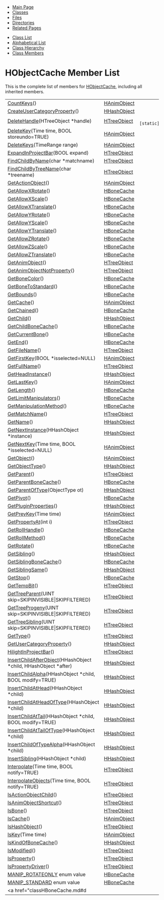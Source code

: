 <div class="tabs">

- [Main Page](index.md)
- <span id="current">[Classes](annotated.md)</span>
- [Files](files.md)
- [Directories](dirs.md)
- [Related Pages](pages.md)

</div>

<div class="tabs">

- [Class List](annotated.md)
- [Alphabetical List](classes.md)
- [Class Hierarchy](hierarchy.md)
- [Class Members](functions.md)

</div>

# HObjectCache Member List

This is the complete list of members for <a href="classHObjectCache.md" class="el">HObjectCache</a>, including all inherited members.

|  |  |  |
|----|----|----|
| <a href="classHAnimObject.md#668ef951fe37165d284b57859a5a9ade" class="el">CountKeys</a>() | <a href="classHAnimObject.md" class="el">HAnimObject</a> |  |
| <a href="classHHashObject.md#9aa03709064628d1993ac2d7194d83cf" class="el">CreateUserCategoryProperty</a>() | <a href="classHHashObject.md" class="el">HHashObject</a> |  |
| <a href="classHTreeObject.md#68a56f970bf31e136b0855e2de4ac987" class="el">DeleteHandle</a>(HTreeObject \*handle) | <a href="classHTreeObject.md" class="el">HTreeObject</a> | ` [static]` |
| <a href="classHAnimObject.md#7bfea42385b70e86e14242d01506fd65" class="el">DeleteKey</a>(Time time, BOOL storeundo=TRUE) | <a href="classHAnimObject.md" class="el">HAnimObject</a> |  |
| <a href="classHAnimObject.md#ffd2c64958c237628fc3c8d613636eaf" class="el">DeleteKeys</a>(TimeRange range) | <a href="classHAnimObject.md" class="el">HAnimObject</a> |  |
| <a href="classHTreeObject.md#b185755bbb59d784cfb72664b3e478a7" class="el">ExpandInProjectBar</a>(BOOL expand) | <a href="classHTreeObject.md" class="el">HTreeObject</a> |  |
| <a href="classHTreeObject.md#ab3ce178e828b1b54051bd4f219e271a" class="el">FindChildByName</a>(char \*matchname) | <a href="classHTreeObject.md" class="el">HTreeObject</a> |  |
| <a href="classHTreeObject.md#3b0b70f3e9001b04fcec593ca1a22420" class="el">FindChildByTreeName</a>(char \*treename) | <a href="classHTreeObject.md" class="el">HTreeObject</a> |  |
| <a href="classHAnimObject.md#7f4814e03bdbe2508c6ed4160fb55d7d" class="el">GetActionObject</a>() | <a href="classHAnimObject.md" class="el">HAnimObject</a> |  |
| <a href="classHBoneCache.md#0d4e118a27febf18c7292f5ba61b43d3" class="el">GetAllowXRotate</a>() | <a href="classHBoneCache.md" class="el">HBoneCache</a> |  |
| <a href="classHBoneCache.md#36e6eddf1284af76b67a5f81f57e6a6b" class="el">GetAllowXScale</a>() | <a href="classHBoneCache.md" class="el">HBoneCache</a> |  |
| <a href="classHBoneCache.md#939bcec2905d4c14204c0db43a6aaf6f" class="el">GetAllowXTranslate</a>() | <a href="classHBoneCache.md" class="el">HBoneCache</a> |  |
| <a href="classHBoneCache.md#739a5e167f5510165e7f2e9050e88041" class="el">GetAllowYRotate</a>() | <a href="classHBoneCache.md" class="el">HBoneCache</a> |  |
| <a href="classHBoneCache.md#d4764835c664336693200f6bfeb1b9e4" class="el">GetAllowYScale</a>() | <a href="classHBoneCache.md" class="el">HBoneCache</a> |  |
| <a href="classHBoneCache.md#daf3a6e642de7a461550fbbf7242c94d" class="el">GetAllowYTranslate</a>() | <a href="classHBoneCache.md" class="el">HBoneCache</a> |  |
| <a href="classHBoneCache.md#ff91af58db38458b37665645f647bf39" class="el">GetAllowZRotate</a>() | <a href="classHBoneCache.md" class="el">HBoneCache</a> |  |
| <a href="classHBoneCache.md#4c7a58f30a62da3efd1af566b7f39f74" class="el">GetAllowZScale</a>() | <a href="classHBoneCache.md" class="el">HBoneCache</a> |  |
| <a href="classHBoneCache.md#223f91a0b1de17e13a95a5f7645fc8bb" class="el">GetAllowZTranslate</a>() | <a href="classHBoneCache.md" class="el">HBoneCache</a> |  |
| <a href="classHTreeObject.md#3d44b30ac7fcf929e97c61fa6970c5f1" class="el">GetAnimObject</a>() | <a href="classHTreeObject.md" class="el">HTreeObject</a> |  |
| <a href="classHTreeObject.md#5433fa82f429c17bcc63866680b58754" class="el">GetAnimObjectNotProperty</a>() | <a href="classHTreeObject.md" class="el">HTreeObject</a> |  |
| <a href="classHBoneCache.md#f874f6f9a097bd96887f22d26d64ad3e" class="el">GetBoneColor</a>() | <a href="classHBoneCache.md" class="el">HBoneCache</a> |  |
| <a href="classHBoneCache.md#a573ef0d3c4edccc3e1b01a594da82b0" class="el">GetBoneToStandard</a>() | <a href="classHBoneCache.md" class="el">HBoneCache</a> |  |
| <a href="classHBoneCache.md#290ff228cbcee1825af7d3d7440d7fa5" class="el">GetBounds</a>() | <a href="classHBoneCache.md" class="el">HBoneCache</a> |  |
| <a href="classHAnimObject.md#7c3338fc6e08706ddad054b1525ab709" class="el">GetCache</a>() | <a href="classHAnimObject.md" class="el">HAnimObject</a> |  |
| <a href="classHBoneCache.md#c657778ef0580dc8d6f47320853cbd45" class="el">GetChained</a>() | <a href="classHBoneCache.md" class="el">HBoneCache</a> |  |
| <a href="classHHashObject.md#3da8b1d86f721bfb3262ab8f42d0b7e9" class="el">GetChild</a>() | <a href="classHHashObject.md" class="el">HHashObject</a> |  |
| <a href="classHBoneCache.md#fc081323b0e35d76b80274b170cd8867" class="el">GetChildBoneCache</a>() | <a href="classHBoneCache.md" class="el">HBoneCache</a> |  |
| <a href="classHBoneCache.md#db4a871cefb6385afcb3e7779e9539b0" class="el">GetCurrentBone</a>() | <a href="classHBoneCache.md" class="el">HBoneCache</a> |  |
| <a href="classHBoneCache.md#eaea84cb0d49827aebc23dc5ce16d498" class="el">GetEnd</a>() | <a href="classHBoneCache.md" class="el">HBoneCache</a> |  |
| <a href="classHTreeObject.md#441760acf64ee395f3bf55dea6470fc6" class="el">GetFileName</a>() | <a href="classHTreeObject.md" class="el">HTreeObject</a> |  |
| <a href="classHAnimObject.md#eb35d3d43f0898362662c5e86e43e3fb" class="el">GetFirstKey</a>(BOOL \*isselected=NULL) | <a href="classHAnimObject.md" class="el">HAnimObject</a> |  |
| <a href="classHTreeObject.md#c2d927d82e5a3a64640c06443f40bf73" class="el">GetFullName</a>() | <a href="classHTreeObject.md" class="el">HTreeObject</a> |  |
| <a href="classHHashObject.md#5616a8d6197ea5f43bfb5cbf3f9b8f5e" class="el">GetHeadInstance</a>() | <a href="classHHashObject.md" class="el">HHashObject</a> |  |
| <a href="classHAnimObject.md#0379dcc491904356edfc1e090ba496f8" class="el">GetLastKey</a>() | <a href="classHAnimObject.md" class="el">HAnimObject</a> |  |
| <a href="classHBoneCache.md#0670dbd645d0e24b7f8f78d5c15d6aca" class="el">GetLength</a>() | <a href="classHBoneCache.md" class="el">HBoneCache</a> |  |
| <a href="classHBoneCache.md#6b72919921ce7e1b096d1b22f39ad775" class="el">GetLimitManipulators</a>() | <a href="classHBoneCache.md" class="el">HBoneCache</a> |  |
| <a href="classHBoneCache.md#a3ea59d2292f93bf2cd480f0c183a551" class="el">GetManipulationMethod</a>() | <a href="classHBoneCache.md" class="el">HBoneCache</a> |  |
| <a href="classHTreeObject.md#393dff0d5bf352fbad6c3552387bca4a" class="el">GetMatchName</a>() | <a href="classHTreeObject.md" class="el">HTreeObject</a> |  |
| <a href="classHHashObject.md#d85b49d73e45d0431b18e5a61c7e6f3f" class="el">GetName</a>() | <a href="classHHashObject.md" class="el">HHashObject</a> |  |
| <a href="classHHashObject.md#e63536d1fd80fc0931ab7aa73d18d8c1" class="el">GetNextInstance</a>(HHashObject \*instance) | <a href="classHHashObject.md" class="el">HHashObject</a> |  |
| <a href="classHAnimObject.md#e5c702148c17c9eff98f82ef6e271b35" class="el">GetNextKey</a>(Time time, BOOL \*isselected=NULL) | <a href="classHAnimObject.md" class="el">HAnimObject</a> |  |
| <a href="classHAnimObject.md#df6befb16a611cdfcd5dadd41ce3d4cc" class="el">GetObject</a>() | <a href="classHAnimObject.md" class="el">HAnimObject</a> |  |
| <a href="classHHashObject.md#effdee082fe387ec5dd54c03a2e22ed0" class="el">GetObjectType</a>() | <a href="classHHashObject.md" class="el">HHashObject</a> |  |
| <a href="classHTreeObject.md#aea074b20b6f6571959609e921d58de5" class="el">GetParent</a>() | <a href="classHTreeObject.md" class="el">HTreeObject</a> |  |
| <a href="classHBoneCache.md#c27c3c337c5c045153d6c237833e2286" class="el">GetParentBoneCache</a>() | <a href="classHBoneCache.md" class="el">HBoneCache</a> |  |
| <a href="classHHashObject.md#7cc7a014d4e2a101c1982a2f1b027cfe" class="el">GetParentOfType</a>(ObjectType ot) | <a href="classHHashObject.md" class="el">HHashObject</a> |  |
| <a href="classHBoneCache.md#cd163c36bdab70b3ad7da9218ad74487" class="el">GetPivot</a>() | <a href="classHBoneCache.md" class="el">HBoneCache</a> |  |
| <a href="classHHashObject.md#29e1059084f6ff925a74d86aeb9e3754" class="el">GetPluginProperties</a>() | <a href="classHHashObject.md" class="el">HHashObject</a> |  |
| <a href="classHAnimObject.md#d57ca6818a68df5c0dd17e909385aeaa" class="el">GetPrevKey</a>(Time time) | <a href="classHAnimObject.md" class="el">HAnimObject</a> |  |
| <a href="classHTreeObject.md#bb221cb3dea0d7da15bab04f12e0af7a" class="el">GetPropertyAt</a>(int i) | <a href="classHTreeObject.md" class="el">HTreeObject</a> |  |
| <a href="classHBoneCache.md#5b802ba8e1093510813427e3845eb03c" class="el">GetRollHandle</a>() | <a href="classHBoneCache.md" class="el">HBoneCache</a> |  |
| <a href="classHBoneCache.md#a507cd27f1f309f39b260e0fa6726d62" class="el">GetRollMethod</a>() | <a href="classHBoneCache.md" class="el">HBoneCache</a> |  |
| <a href="classHBoneCache.md#1d847328e29003cb93b4f5b2e0df52a0" class="el">GetRotate</a>() | <a href="classHBoneCache.md" class="el">HBoneCache</a> |  |
| <a href="classHHashObject.md#d6ea8ca9057dc82025912c710057fe09" class="el">GetSibling</a>() | <a href="classHHashObject.md" class="el">HHashObject</a> |  |
| <a href="classHBoneCache.md#1027a808f585a06ebd367cc3cbf1a83b" class="el">GetSiblingBoneCache</a>() | <a href="classHBoneCache.md" class="el">HBoneCache</a> |  |
| <a href="classHHashObject.md#5788d8ba32b9eb644c937edf2c937409" class="el">GetSiblingSame</a>() | <a href="classHHashObject.md" class="el">HHashObject</a> |  |
| <a href="classHBoneCache.md#c8e51a877bcc736eeba95c906dd4cb1a" class="el">GetStop</a>() | <a href="classHBoneCache.md" class="el">HBoneCache</a> |  |
| <a href="classHTreeObject.md#640699e574b6d3910dd388eebe21e6ec" class="el">GetTempBit</a>() | <a href="classHTreeObject.md" class="el">HTreeObject</a> |  |
| <a href="classHTreeObject.md#a9f532f72ce29f8555daa2c26ce32e49" class="el">GetTreeParent</a>(UINT skip=SKIPINVISIBLE\|SKIPFILTERED) | <a href="classHTreeObject.md" class="el">HTreeObject</a> |  |
| <a href="classHTreeObject.md#ddeb98d5cf1bdde9d31e8d13774619dd" class="el">GetTreeProgeny</a>(UINT skip=SKIPINVISIBLE\|SKIPFILTERED) | <a href="classHTreeObject.md" class="el">HTreeObject</a> |  |
| <a href="classHTreeObject.md#afae92abc783f082ab8db3fc5fc172b5" class="el">GetTreeSibling</a>(UINT skip=SKIPINVISIBLE\|SKIPFILTERED) | <a href="classHTreeObject.md" class="el">HTreeObject</a> |  |
| <a href="classHTreeObject.md#97bbe45df6b2b139c951f179d5dc83b8" class="el">GetType</a>() | <a href="classHTreeObject.md" class="el">HTreeObject</a> |  |
| <a href="classHHashObject.md#9dd87d4e3e2d7a3ba397c36320e04627" class="el">GetUserCategoryProperty</a>() | <a href="classHHashObject.md" class="el">HHashObject</a> |  |
| <a href="classHTreeObject.md#63e69ca9db004742fc04acf44c36853e" class="el">HilightInProjectBar</a>() | <a href="classHTreeObject.md" class="el">HTreeObject</a> |  |
| <a href="classHHashObject.md#a42ade8055e415435caf3aa5b308373b" class="el">InsertChildAfterObject</a>(HHashObject \*child, HHashObject \*after) | <a href="classHHashObject.md" class="el">HHashObject</a> |  |
| <a href="classHHashObject.md#06f1f72c7b32b64359b27695aa63a301" class="el">InsertChildAlpha</a>(HHashObject \*child, BOOL modify=TRUE) | <a href="classHHashObject.md" class="el">HHashObject</a> |  |
| <a href="classHHashObject.md#47582aa91076a78c11195600c5e7b695" class="el">InsertChildAtHead</a>(HHashObject \*child) | <a href="classHHashObject.md" class="el">HHashObject</a> |  |
| <a href="classHHashObject.md#79d9f3da581d6ce06860fb2929ed2c91" class="el">InsertChildAtHeadOfType</a>(HHashObject \*child) | <a href="classHHashObject.md" class="el">HHashObject</a> |  |
| <a href="classHHashObject.md#f2d2000e6260ea8ab06a3f02a584bedc" class="el">InsertChildAtTail</a>(HHashObject \*child, BOOL modify=TRUE) | <a href="classHHashObject.md" class="el">HHashObject</a> |  |
| <a href="classHHashObject.md#f35eb4f169883fe9880e3f067175f067" class="el">InsertChildAtTailOfType</a>(HHashObject \*child) | <a href="classHHashObject.md" class="el">HHashObject</a> |  |
| <a href="classHHashObject.md#ba2b2332d726c87d6c2c39ac21123a71" class="el">InsertChildOfTypeAlpha</a>(HHashObject \*child) | <a href="classHHashObject.md" class="el">HHashObject</a> |  |
| <a href="classHHashObject.md#20d5f0165a9679a8d9c3c01d38fbadb6" class="el">InsertSibling</a>(HHashObject \*child) | <a href="classHHashObject.md" class="el">HHashObject</a> |  |
| <a href="classHTreeObject.md#b22bd4e7d4ee16faac11bd67d2b832c2" class="el">Interpolate</a>(Time time, BOOL notify=TRUE) | <a href="classHTreeObject.md" class="el">HTreeObject</a> |  |
| <a href="classHTreeObject.md#0dc17c1e3538a6c838d2a8f32b6b5424" class="el">InterpolateObjects</a>(Time time, BOOL notify=TRUE) | <a href="classHTreeObject.md" class="el">HTreeObject</a> |  |
| <a href="classHTreeObject.md#0e3e0bf6de9458606f173f745f3eb976" class="el">IsActionObjectChild</a>() | <a href="classHTreeObject.md" class="el">HTreeObject</a> |  |
| <a href="classHTreeObject.md#f747ef35d50e7ed68029953a77a0cf07" class="el">IsAnimObjectShortcut</a>() | <a href="classHTreeObject.md" class="el">HTreeObject</a> |  |
| <a href="classHTreeObject.md#5f4a9157eae9a56e90bf06cac20a7f54" class="el">IsBone</a>() | <a href="classHTreeObject.md" class="el">HTreeObject</a> |  |
| <a href="classHAnimObject.md#9016643866e5d93362934fdb288d911a" class="el">IsCache</a>() | <a href="classHAnimObject.md" class="el">HAnimObject</a> |  |
| <a href="classHTreeObject.md#3cc50d1bfcedd6d4c7e0ca9d222acc3c" class="el">IsHashObject</a>() | <a href="classHTreeObject.md" class="el">HTreeObject</a> |  |
| <a href="classHAnimObject.md#5053985d57baafc4d758f97990c134d6" class="el">IsKey</a>(Time time) | <a href="classHAnimObject.md" class="el">HAnimObject</a> |  |
| <a href="classHHashObject.md#10cdf81d35cde6c49e8a699b74aa5482" class="el">IsKindOfBoneCache</a>() | <a href="classHHashObject.md" class="el">HHashObject</a> |  |
| <a href="classHTreeObject.md#97be359c26ddf9186be271cb8a6a64d2" class="el">IsModified</a>() | <a href="classHTreeObject.md" class="el">HTreeObject</a> |  |
| <a href="classHTreeObject.md#9af60cb77396d656df470cd8478a31f6" class="el">IsProperty</a>() | <a href="classHTreeObject.md" class="el">HTreeObject</a> |  |
| <a href="classHTreeObject.md#21cc949c5910d5dff9080d5eb6990b17" class="el">IsPropertyDriver</a>() | <a href="classHTreeObject.md" class="el">HTreeObject</a> |  |
| <a href="classHBoneCache.md#dca29a1140aadadfd92b34a02fa516ef7bb19f7caaa75af743ec4128cf901275" class="el">MANIP_ROTATEONLY</a> enum value | <a href="classHBoneCache.md" class="el">HBoneCache</a> |  |
| <a href="classHBoneCache.md#dca29a1140aadadfd92b34a02fa516ef2664d4f53735a04613bc282b990311a0" class="el">MANIP_STANDARD</a> enum value | <a href="classHBoneCache.md" class="el">HBoneCache</a> |  |
| <a href="classHBoneCache.md#d